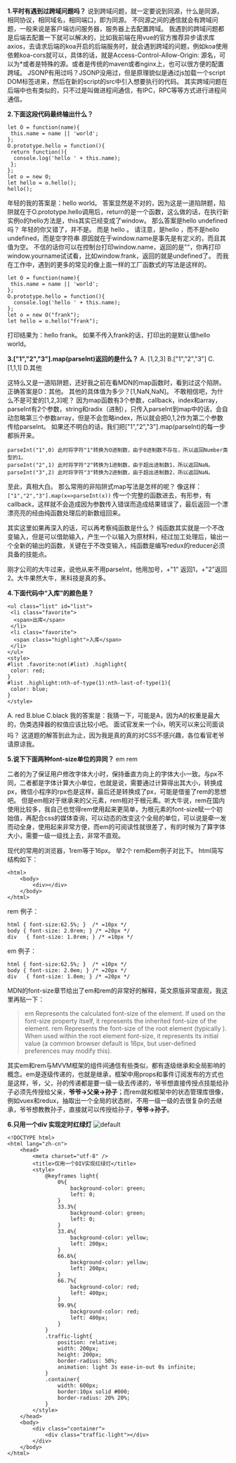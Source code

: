 **1.平时有遇到过跨域问题吗？**
说到跨域问题，就一定要说到同源，什么是同源，相同协议，相同域名，相同端口，即为同源。
不同源之间的通信就会有跨域问题，一般来说是客户端访问服务器，服务器上去配置跨域。
我遇到的跨域问题都是后端去配置一下就可以解决的，比如我前端在用vue的官方推荐异步请求库axios，去请求后端的koa开启的后端服务时，就会遇到跨域的问题，例如koa使用依赖koa-cors就可以，具体的话，就是Access-Control-Allow-Origin: 源名，可以为*或者是特殊的源。或者是传统的maven或者nginx上，也可以很方便的配置跨域。
JSONP有用过吗？JSONP没用过，但是原理貌似是通过js加载一个script DOM标签进来，然后在新的script的src中引入想要执行的代码。
其实跨域问题在后端中也有类似的，只不过是叫做进程间通信，有IPC，RPC等等方式进行进程间通信。

**2.下面这段代码最终输出什么？**
```
let O = function(name){
 this.name = name || 'world';
};
O.prototype.hello = function(){
 return function(){
  console.log('hello ' + this.name);
 };
};
let o = new O;
let hello = o.hello();
hello();
```


年轻的我的答案是：hello world。
答案显然是不对的，因为这是一道陷阱题，陷阱就在于O.prototype.hello调用后，return的是一个函数，这么做的话，在执行新实例o的hello方法是，this其实已经变成了window。
那么答案是hello undefined吗？
年轻的你又错了，并不是。
而是 hello     。
请注意，是hello     ，而不是hello undefined，而是空字符串
原因就在于window.name是事先是有定义的，而且其值为空。
不信的话你可以在控制台打印window.name，返回的是""，你再打印window.yourname试试看，比如window.frank，返回的就是undefined了。
而我在工作中，遇到的更多的常见的像上面一样的工厂函数式的写法是这样的。
```
let O = function(name){
 this.name = name || 'world';
};
O.prototype.hello = function(){
  console.log('hello ' + this.name);
};
let o = new O("frank");
let hello = o.hello("frank");
```
打印结果为：hello frank。
如果不传入frank的话，打印出的是默认值hello world。

**3.["1","2","3"].map(parseInt)返回的是什么？**
A. [1,2,3] B.["1","2","3"] C.[1,1,1] D.其他


这特么又是一道陷阱题，还好我之前在看MDN的map函数时，看到过这个陷阱。
正确答案是D：其他。
其他的具体值为多少？[1,NaN,NaN]。
不敢相信吧，为什么不是可爱的[1,2,3]呢？
因为map函数有3个参数，callback，index和array，parseInt有2个参数，string和radix（进制），只传入parseInt到map中的话，会自动忽略第三个参数array，但是不会忽略index，所以就会把0,1,2作为第二个参数传给parseInt。
如果还不明白的话，我们把["1","2","3"].map(parseInt)的每一步都拆开来。

```
parseInt("1",0) 此时将字符"1"转换为O进制数，由于0进制数不存在，所以返回Number类型的1。
parseInt("2",1) 此时将字符"2"转换为1进制数，由于超出进制数1，所以返回NaN。
parseInt("3",2) 此时将字符"3"转换为2进制数，由于超出进制数2，所以返回NaN。
```

至此，真相大白。
那么常用的非陷阱式map写法是怎样的呢？
像这样：`["1","2","3"].map(x=>parseInt(x))`
传一个完整的函数进去，有形参，有callback，这样就不会造成因为参数传入错误而造成结果错误了，最后返回一个漂漂亮亮的经由纯函数处理后的新数组回来。

其实这里如果再深入的话，可以再考察纯函数是什么？
纯函数其实就是一个不改变输入，但是可以借助输入，产生一个以输入为原材料，经过加工处理后，输出一个全新的输出的函数，关键在于不改变输入，纯函数是编写redux的reducer必须具备的技能点。

刚才公司的大牛过来，说他从来不用parseInt，他用加号，+"1" 返回1，+"2"返回2。大牛果然大牛，黑科技是真的多。

**4.下面代码中“入库”的颜色是？**
```
<ul class="list" id="list">
 <li class="favorite">
  <span>出库</span>
 </li>
 <li class="favorite">
  <span class="highlight">入库</span>
 </li>
</ul>
<style>
#list .favorite:not(#list) .highlight{
 color: red;
}
#list .highlight:nth-of-type(1):nth-last-of-type(1){
 color: blue;
}
</style>
```
A.	red    B.blue    C.black
我的答案是：我猜一下，可能是A，因为A的权重是最大的，伪类选择器的权值应该比较小吧。
面试官发来一个👍，明天可以来公司面谈吗？
这道题的解答到此为止，因为我是真的真的对CSS不感兴趣，各位看官老爷请原谅我。

**5.说下下面两种font-size单位的异同？**
em rem

二者的为了保证用户修改字体大小时，保持垂直方向上的字体大小一致。与px不同，二者都是字体计算大小单位，也就是说，需要通过计算得出其大小，转换成px，微信小程序的rpx也是这样，最后还是转换成了px，可能是借鉴了rem的思想吧。
但是em相对于继承来的父元素，rem相对于根元素。听大牛说，rem在国内使用比较多，我自己也觉得rem使用起来更简单，为根元素的font-size赋一个初始值，再配合css的媒体查询，可以动态的改变这个全局的单位，可以说是牵一发而动全身，使用起来非常方便，而em的可阅读性就很差了，有的时候为了算字体大小，需要一级一级找上去，非常不直观。

现代的常用的浏览器，1rem等于16px。
举2个 rem和em例子对比下。
html简写结构如下：
```
<html>
    <body>
        <div></div>
    </body>
</html>
```
rem 例子：
```
html { font-size:62.5%; }  /* =10px */
body { font-size: 2.0rem; } /* =20px */
div   { font-size: 1.0rem; } /* =10px */
```

em 例子：
```
html { font-size:62.5%; }  /* =10px */
body { font-size: 2.0em; } /* =20px */
div   { font-size: 1.0em; } /* =20px */
```

MDN的font-size章节给出了em和rem的非常好的解释，英文原版非常直观，我这里再贴一下：

> em
> Represents the calculated font-size of the element. If used on the font-size property itself, it represents the inherited font-size of the element.
> rem
> Represents the font-size of the root element (typically <html>). When used within the root element font-size, it represents its initial value (a common browser default is 16px, but user-defined preferences may modify this).

其实em和rem与MVVM框架的组件间通信有些类似，都有逐级继承和全局影响的概念。em是逐级传递的，也就是继承，框架中用props和事件订阅发布的方式也是这样，爷，父，孙的传递都是要一级一级去传递的，爷爷想直接传授点技能给孙子必须先传授给父亲，**爷爷→父亲→孙子**；而rem就和框架中的状态管理库很像，例如vuex和redux，抽取出一个全局的状态树，不用一级一级的去很复杂的去继承，爷爷想教教孙子，直接就可以传授给孙子，**爷爷→孙子**。

**6.只用一个div 实现定时红绿灯**
![default](https://user-images.githubusercontent.com/19262750/36886276-8dd34e86-1e26-11e8-9694-63e5b9e815d5.gif)
```
<!DOCTYPE html>
<html lang="zh-cn">
    <head>
        <meta charset="utf-8" />
        <title>仅用一个DIV实现红绿灯</title>
        <style>
        	@keyframes light{
        		0%{
        			background-color: green;
        			left: 0;
        		}
        		33.3%{
        			background-color: green;
        			left: 0;
        		}
        		33.4%{
        			background-color: yellow;
        			left: 200px;
        		}
        		66.6%{
        			background-color: yellow;
        			left: 200px;
        		}
        		66.7%{
        			background-color: red;
        			left: 400px;
        		}
        		99.9%{
	       			background-color: red;
        			left: 400px;
        		}
        	}
        	.traffic-light{
        		position: relative;
        		width: 200px;
        		height: 200px;
        		border-radius: 50%;
        		animation: light 3s ease-in-out 0s infinite;
        	}
        	.container{
        		width: 600px;
        		border:10px solid #000;
        		border-radius: 20% 20%;
        	}
        </style>
    </head>
    <body>
    	<div class="container">
    		<div class="traffic-light"></div>
    	</div>
    </body>
</html>
```